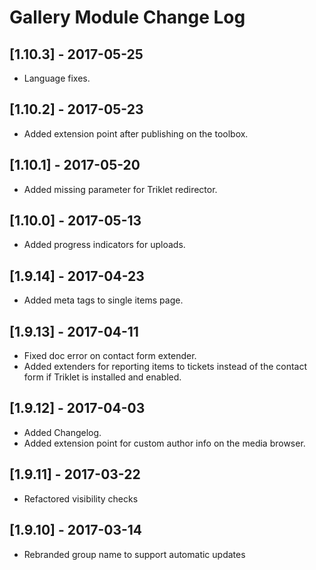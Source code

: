 
# Gallery Module Change Log

## [1.10.3] - 2017-05-25

- Language fixes.

## [1.10.2] - 2017-05-23

- Added extension point after publishing on the toolbox.

## [1.10.1] - 2017-05-20

- Added missing parameter for Triklet redirector.

## [1.10.0] - 2017-05-13

- Added progress indicators for uploads.

## [1.9.14] - 2017-04-23

- Added meta tags to single items page.

## [1.9.13] - 2017-04-11

- Fixed doc error on contact form extender.
- Added extenders for reporting items to tickets instead of the contact form
  if Triklet is installed and enabled.

## [1.9.12] - 2017-04-03

- Added Changelog.
- Added extension point for custom author info on the media browser.

## [1.9.11] - 2017-03-22

- Refactored visibility checks

## [1.9.10] - 2017-03-14

- Rebranded group name to support automatic updates
